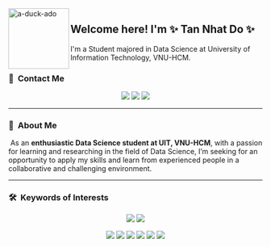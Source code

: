 
<img alt="a-duck-ado" src=https://github.com/tannd-ds/tannd-ds/assets/64354200/bcc35174-16a6-4a3f-a80c-2b17b5165ac0) align="left" height=120em/>

<h2>Welcome here! I'm ✨ Tan Nhat Do ✨</h2>

I'm a Student majored in Data Science at University of Information Technology, VNU-HCM.

### 💌 &nbsp;Contact Me

<p align="center">
<a href="https://www.linkedin.com/in/tann-do/"><img src="https://img.shields.io/badge/-Tan%20Nhat%20Do-0077B5?style=flat&logo=Linkedin&logoColor=white"/></a>
<a href="mailto:donhattan1012dev@gmail.com"><img src="https://img.shields.io/badge/-donhattan1012dev@gmail.com-D14836?style=flat&logo=Gmail&logoColor=white"/></a>
<a href="https://www.facebook.com/donhattann/"><img src="https://img.shields.io/badge/-Tann-1877F2?style=flat&logo=Facebook&logoColor=white"/></a>
 
---
  
### 🤩 &nbsp;About Me


  &nbsp;As an <b>enthusiastic Data Science student at UIT, VNU-HCM</b>, with a passion for learning and researching in the field of Data Science, I’m seeking for an opportunity to apply my skills and learn from experienced people in a collaborative and challenging environment.
  

---
  
### 🛠 &nbsp;Keywords of Interests
<p align="center">
<img src="https://img.shields.io/badge/Natural%20Language%20Processing-NLP-green?style=for-the-badge"/>
<img src="https://img.shields.io/badge/Chatbot-%F0%9F%A4%96-orange?style=for-the-badge"/>
</p>

<p align="center">
<img src="https://img.shields.io/badge/-Python-05122A?style=for-the-badge&logo=python"/>
<img src="https://img.shields.io/badge/-Pytorch-05122A?style=for-the-badge&logo=pytorch"/>
<img src="https://img.shields.io/badge/🤗-Huggingface-05122A?style=for-the-badge"/>
<img src="https://img.shields.io/badge/-GitHub-05122A?style=for-the-badge&logo=github"/>
<img src="https://img.shields.io/badge/-Flask-05122A?style=for-the-badge&logo=flask"/>
<img src="https://img.shields.io/badge/-Flask-05122A?style=for-the-badge&logo=vue.js"/>
</p>

